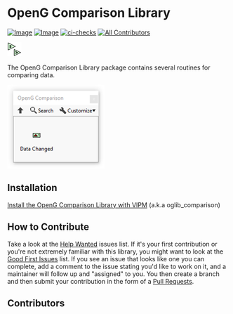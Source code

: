 # OpenG Comparison Library

[![Image](https://www.vipm.io/package/oglib_comparison/badge.svg?metric=installs)](https://www.vipm.io/package/oglib_comparison/) [![Image](https://www.vipm.io/package/oglib_comparison/badge.svg?metric=stars)](https://www.vipm.io/package/oglib_comparison/)
[![ci-checks](https://github.com/vipm-io/OpenG-Comparison-Library/actions/workflows/ci.yml/badge.svg)](https://github.com/vipm-io/OpenG-Comparison-Library/actions/workflows/ci.yml)
[![All Contributors](https://img.shields.io/github/all-contributors/vipm-io/OpenG-Comparison-Library?color=ee8449&style=flat-square)](#contributors)

![image](source/images/icon.png)

The OpenG Comparison Library package contains several routines for comparing data.

![image](source/images/functions_palette.png)

## Installation

[Install the OpenG Comparison Library with VIPM](https://www.vipm.io/package/oglib_comparison/) (a.k.a oglib_comparison)

## How to Contribute

Take a look at the [Help Wanted](https://github.com/vipm-io/OpenG-Comparison-Library/issues?q=is%3Aissue+is%3Aopen+label%3A%22help+wanted%22) issues list. If it's your first contribution or you're not extremely familiar with this library, you might want to look at the [Good First Issues](https://github.com/vipm-io/OpenG-Comparison-Library/issues?q=is%3Aissue+is%3Aopen+label%3Agood+first+issue) list.  If you see an issue that looks like one you can complete, add a comment to the issue stating you'd like to work on it, and a maintainer will follow up and "assigned" to you. You then create a branch and then submit your contribution in the form of a [Pull Requests](https://github.com/vipm-io/OpenG-Comparison-Library/pulls).

## Contributors

<!-- ALL-CONTRIBUTORS-LIST:START - Do not remove or modify this section -->
<!-- prettier-ignore-start -->
<!-- markdownlint-disable -->

<!-- markdownlint-restore -->
<!-- prettier-ignore-end -->

<!-- ALL-CONTRIBUTORS-LIST:END -->

